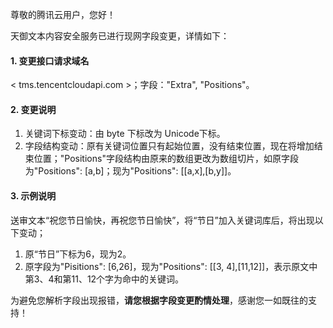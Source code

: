尊敬的腾讯云用户，您好！

天御文本内容安全服务已进行现网字段变更，详情如下：

#### 1. 变更接口请求域名
< tms.tencentcloudapi.com >；字段："Extra", "Positions"。

#### 2. 变更说明
1. 关键词下标变动：由 byte 下标改为 Unicode下标。
2. 字段结构变动：原有关键词位置只有起始位置，没有结束位置，现在将增加结束位置；"Positions"字段结构由原来的数组更改为数组切片，如原字段为"Positions": [a,b]；现为"Positions": [[a,x],[b,y]]。

#### 3. 示例说明
送审文本“祝您节日愉快，再祝您节日愉快”，将“节日”加入关键词库后，将出现以下变动；
1. 原“节日”下标为6，现为2。
2. 原字段为"Pisitions": [6,26]，现为"Positions": [[3, 4],[11,12]]，表示原文中第3、4和第11、12个字为命中的关键词。

为避免您解析字段出现报错，**请您根据字段变更酌情处理**，感谢您一如既往的支持！
